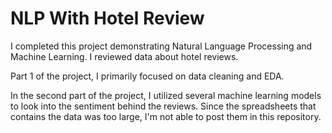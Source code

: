 # NLP With Hotel Review

I completed this project demonstrating Natural Language Processing and Machine Learning. I reviewed data about hotel reviews. 

Part 1 of the project, I primarily focused on data cleaning and EDA. 

In the second part of the project, I utilized several machine learning models to look into the sentiment behind the reviews. Since the spreadsheets that contains the data was too large, I'm not able to post them in this repository. 
